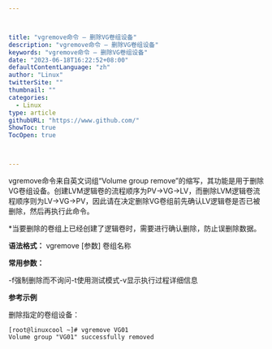 ```yaml
---



title: "vgremove命令 – 删除VG卷组设备"
description: "vgremove命令 – 删除VG卷组设备"
keywords: "vgremove命令 – 删除VG卷组设备"
date: "2023-06-18T16:22:52+08:00"
defaultContentLanguage: "zh"
author: "Linux"
twitterSite: ""
thumbnail: ""
categories:
  - Linux
type: article
githubURL: "https://www.github.com/"
ShowToc: true
TocOpen: true



---
```


vgremove命令来自英文词组“Volume group remove”的缩写，其功能是用于删除VG卷组设备。创建LVM逻辑卷的流程顺序为PV→VG→LV，而删除LVM逻辑卷流程顺序则为LV→VG→PV，因此请在决定删除VG卷组前先确认LV逻辑卷是否已被删除，然后再执行此命令。

*当要删除的卷组上已经创建了逻辑卷时，需要进行确认删除，防止误删除数据。

**语法格式：** vgremove [参数] 卷组名称

**常用参数：**

-f强制删除而不询问-t使用测试模式-v显示执行过程详细信息

**参考示例**

删除指定的卷组设备：

```
[root@linuxcool ~]# vgremove VG01
Volume group "VG01" successfully removed
```